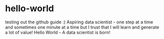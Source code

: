 # hello-world
testing out the github guide :)
Aspiring data scientist - one step at a time and sometimes one minute at a time but I trust that I will learn and generate a lot of value! Hello World - A data scientist is born!
